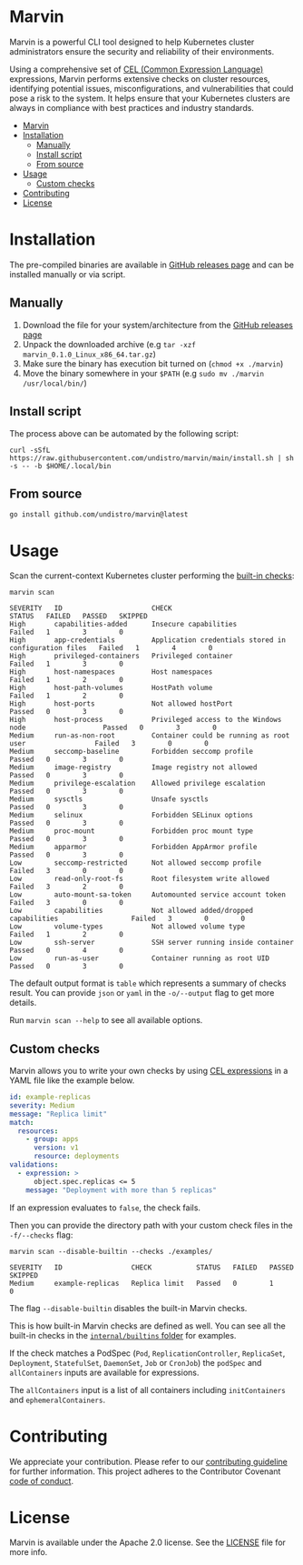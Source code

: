 # Marvin

Marvin is a powerful CLI tool designed to help Kubernetes cluster administrators 
ensure the security and reliability of their environments. 

Using a comprehensive set of [CEL (Common Expression Language)](https://github.com/google/cel-spec) expressions, 
Marvin performs extensive checks on cluster resources, 
identifying potential issues, misconfigurations, and vulnerabilities that could pose a risk to the system. 
It helps ensure that your Kubernetes clusters are always in compliance with best practices and industry standards.

<!-- TOC -->
* [Marvin](#marvin)
* [Installation](#installation)
  * [Manually](#manually)
  * [Install script](#install-script)
  * [From source](#from-source)
* [Usage](#usage)
  * [Custom checks](#custom-checks)
* [Contributing](#contributing)
* [License](#license)
<!-- TOC -->

# Installation

The pre-compiled binaries are available in [GitHub releases page](https://github.com/undistro/marvin/releases) 
and can be installed manually or via script.

## Manually

1. Download the file for your system/architecture from the [GitHub releases page](https://github.com/undistro/marvin/releases)
2. Unpack the downloaded archive (e.g `tar -xzf marvin_0.1.0_Linux_x86_64.tar.gz`)
3. Make sure the binary has execution bit turned on (`chmod +x ./marvin`)
4. Move the binary somewhere in your `$PATH` (e.g `sudo mv ./marvin /usr/local/bin/`)

## Install script

The process above can be automated by the following script:

```shell
curl -sSfL https://raw.githubusercontent.com/undistro/marvin/main/install.sh | sh -s -- -b $HOME/.local/bin
```

## From source

```shell
go install github.com/undistro/marvin@latest
```

# Usage

Scan the current-context Kubernetes cluster performing the [built-in checks](internal/builtins):
```shell
marvin scan
```
```
SEVERITY   ID                      CHECK                                                   STATUS   FAILED   PASSED   SKIPPED 
High       capabilities-added      Insecure capabilities                                   Failed   1        3        0         
High       app-credentials         Application credentials stored in configuration files   Failed   1        4        0         
High       privileged-containers   Privileged container                                    Failed   1        3        0         
High       host-namespaces         Host namespaces                                         Failed   1        2        0         
High       host-path-volumes       HostPath volume                                         Failed   1        2        0         
High       host-ports              Not allowed hostPort                                    Passed   0        3        0         
High       host-process            Privileged access to the Windows node                   Passed   0        3        0         
Medium     run-as-non-root         Container could be running as root user                 Failed   3        0        0         
Medium     seccomp-baseline        Forbidden seccomp profile                               Passed   0        3        0         
Medium     image-registry          Image registry not allowed                              Passed   0        3        0         
Medium     privilege-escalation    Allowed privilege escalation                            Passed   0        3        0         
Medium     sysctls                 Unsafe sysctls                                          Passed   0        3        0         
Medium     selinux                 Forbidden SELinux options                               Passed   0        3        0         
Medium     proc-mount              Forbidden proc mount type                               Passed   0        3        0         
Medium     apparmor                Forbidden AppArmor profile                              Passed   0        3        0         
Low        seccomp-restricted      Not allowed seccomp profile                             Failed   3        0        0         
Low        read-only-root-fs       Root filesystem write allowed                           Failed   3        2        0         
Low        auto-mount-sa-token     Automounted service account token                       Failed   3        0        0         
Low        capabilities            Not allowed added/dropped capabilities                  Failed   3        0        0         
Low        volume-types            Not allowed volume type                                 Failed   1        2        0         
Low        ssh-server              SSH server running inside container                     Passed   0        4        0         
Low        run-as-user             Container running as root UID                           Passed   0        3        0         
```

The default output format is `table` which represents a summary of checks result. 
You can provide `json` or `yaml` in the `-o/--output` flag to get more details.

Run `marvin scan --help` to see all available options.

## Custom checks

Marvin allows you to write your own checks by using [CEL expressions](https://github.com/google/cel-spec) in a YAML file like the example below.

```yaml
id: example-replicas
severity: Medium
message: "Replica limit"
match:
  resources:
    - group: apps
      version: v1
      resource: deployments
validations:
  - expression: >
      object.spec.replicas <= 5
    message: "Deployment with more than 5 replicas"
```

If an expression evaluates to `false`, the check fails.

Then you can provide the directory path with your custom check files in the `-f/--checks` flag:

```shell
marvin scan --disable-builtin --checks ./examples/
```
```
SEVERITY   ID                 CHECK           STATUS   FAILED   PASSED   SKIPPED 
Medium     example-replicas   Replica limit   Passed   0        1        0            
```

The flag `--disable-builtin` disables the built-in Marvin checks.

This is how built-in Marvin checks are defined as well. 
You can see all the built-in checks in the [`internal/builtins` folder](internal/builtins) for examples.

If the check matches a PodSpec (`Pod`, `ReplicationController`, `ReplicaSet`, `Deployment`, `StatefulSet`, `DaemonSet`, `Job` or `CronJob`)
the `podSpec` and `allContainers` inputs are available for expressions.

The `allContainers` input is a list of all containers including `initContainers` and `ephemeralContainers`.

# Contributing

We appreciate your contribution.
Please refer to our [contributing guideline](https://github.com/undistro/marvin/blob/main/CONTRIBUTING.md) for further information.
This project adheres to the Contributor Covenant [code of conduct](https://github.com/undistro/marvin/blob/main/CODE_OF_CONDUCT.md).

# License

Marvin is available under the Apache 2.0 license. See the [LICENSE](LICENSE) file for more info.
